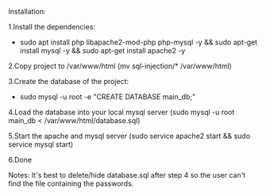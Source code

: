 Installation:

1.Install the dependencies:
- sudo apt install php libapache2-mod-php php-mysql -y && sudo apt-get install mysql -y && sudo apt-get install apache2 -y

2.Copy project to /var/www/html (mv sql-injection/* /var/www/html)

3.Create the database of the project:
- sudo mysql -u root -e "CREATE DATABASE main_db;"

4.Load the database into your local mysql server (sudo mysql -u root main_db < /var/www/html/database.sql)

5.Start the apache and mysql server (sudo service apache2 start && sudo service mysql start)

6.Done

Notes:
It's best to delete/hide database.sql after step 4 so the user can't find the file containing the passwords.